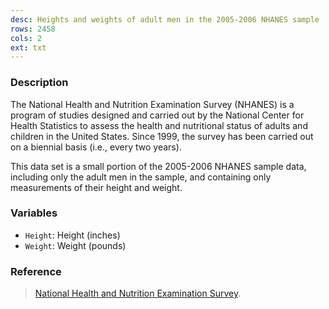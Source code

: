 ```yaml
---
desc: Heights and weights of adult men in the 2005-2006 NHANES sample
rows: 2458
cols: 2
ext: txt
---
```


### Description

The National Health and Nutrition Examination Survey (NHANES) is a program of studies designed and carried out by the National Center for Health Statistics to assess the health and nutritional status of adults and children in the United States.  Since 1999, the survey has been carried out on a biennial basis (i.e., every two years).

This data set is a small portion of the 2005-2006 NHANES sample data, including only the adult men in the sample, and containing only measurements of their height and weight.

### Variables

* `Height`: Height (inches)
* `Weight`: Weight (pounds)

### Reference

> [National Health and Nutrition Examination Survey](http://www.cdc.gov/nchs/nhanes.htm).
